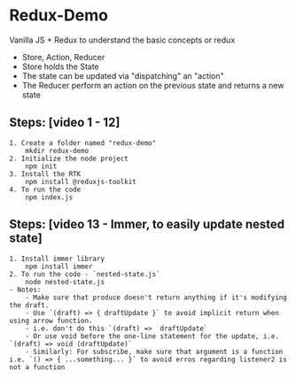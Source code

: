 # Redux-Demo

Vanilla JS + Redux to understand the basic concepts or redux

- Store, Action, Reducer
- Store holds the State
- The state can be updated via "dispatching" an "action"
- The Reducer perform an action on the previous state and returns a new state

## Steps: [video 1 - 12]

    1. Create a folder named "redux-demo"
    	mkdir redux-demo
    2. Initialize the node project
    	npm init
    3. Install the RTK
    	npm install @reduxjs-toolkit
    4. To run the code
    	npm index.js

## Steps: [video 13 - Immer, to easily update nested state]

    1. Install immer library
        npm install immer
    2. To run the code - `nested-state.js`
        node nested-state.js
    - Notes:
        - Make sure that produce doesn't return anything if it's modifying the draft.
        - Use `(draft) => { draftUpdate }` to avoid implicit return when using arrow function.
        - i.e. don't do this `(draft) =>  draftUpdate`
        - Or use void before the one-line statement for the update, i.e. `(draft) => void (draftUpdate)`
        - Similarly: For subscribe, make sure that argument is a function i.e. `() => { ...something... }` to avoid erros regarding listener2 is not a function
